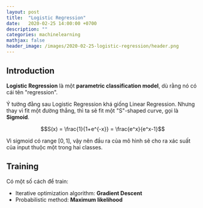 ```yaml
---
layout: post
title:  "Logistic Regression"
date:   2020-02-25 14:00:00 +0700
description: ""
categories: machinelearning
mathjax: false
header_image: /images/2020-02-25-logistic-regression/header.png
---
```


## Introduction

**Logistic Regression** là một **parametric classification model**, dù rằng nó có cái tên "regression".

Ý tưởng đằng sau Logistic Regression khá giống Linear Regression. Nhưng thay vì fit một đường thẳng, thì ta sẽ fit một "S"-shaped curve, gọi là **Sigmoid**.

$$S(x) = \frac{1}{1+e^{-x}} = \frac{e^x}{e^x-1}$$

Vì sigmoid có range $[0, 1]$, vậy nên đầu ra của mô hình sẽ cho ra xác suất của input thuộc một trong hai classes.

## Training
Có một số cách để train:
- Iterative optimization algorithm: **Gradient Descent**
- Probabilistic method: **Maximum likelihood**

